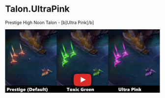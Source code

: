# Talon.UltraPink

Prestige High Noon Talon - [b]Ultra Pink[/b]

[![IMAGE ALT TEXT HERE](./readme_picture.png)](https://www.youtube.com/watch?v=hdWnTyzXnX8)
